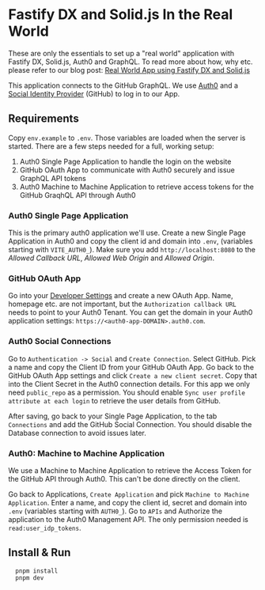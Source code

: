 # Fastify DX and Solid.js In the Real World

These are only the essentials to set up a "real world" application with Fastify
DX, Solid.js, Auth0 and GraphQL. To read more about how, why etc. please refer
to our blog post:
[Real World App using Fastify DX and Solid.js](https://zentered.co/articles/fastify-dx-and-solidjs-in-the-real-world/)

This application connects to the GitHub GraphQL. We use
[Auth0](https://auth0.com) and a
[Social Identity Provider](https://auth0.com/docs/authenticate/identity-providers/social-identity-providers)
(GitHub) to log in to our App.

## Requirements

Copy `env.example` to `.env`. Those variables are loaded when the server is
started. There are a few steps needed for a full, working setup:

1. Auth0 Single Page Application to handle the login on the website
2. GitHub OAuth App to communicate with Auth0 securely and issue GraphQL API
   tokens
3. Auth0 Machine to Machine Application to retrieve access tokens for the GitHub
   GraqhQL API through Auth0

### Auth0 Single Page Application

This is the primary auth0 application we'll use. Create a new Single Page
Application in Auth0 and copy the client id and domain into `.env`, (variables
starting with `VITE_AUTH0_`). Make sure you add `http://localhost:8080` to the
_Allowed Callback URL_, _Allowed Web Origin_ and _Allowed Origin_.

### GitHub OAuth App

Go into your [Developer Settings](https://github.com/settings/developers) and
create a new OAuth App. Name, homepage etc. are not important, but the
`Authorization callback URL` needs to point to your Auth0 Tenant. You can get
the domain in your Auth0 application settings:
`https://<auth0-app-DOMAIN>.auth0.com`.

### Auth0 Social Connections

Go to `Authentication -> Social` and `Create Connection`. Select GitHub. Pick a
name and copy the Client ID from your GitHub OAuth App. Go back to the GitHub
OAuth App settings and click `Create a new client secret`. Copy that into the
Client Secret in the Auth0 connection details. For this app we only need
`public_repo` as a permission. You should enable
`Sync user profile attribute at each login` to retrieve the user details from
GitHub.

After saving, go back to your Single Page Application, to the tab `Connections`
and add the GitHub Social Connection. You should disable the Database connection
to avoid issues later.

### Auth0: Machine to Machine Application

We use a Machine to Machine Application to retrieve the Access Token for the
GitHub API through Auth0. This can't be done directly on the client.

Go back to Applications, `Create Application` and pick
`Machine to Machine Application`. Enter a name, and copy the client id, secret
and domain into `.env` (variables starting with `AUTH0_`). Go to `APIs` and
Authorize the application to the Auth0 Management API. The only permission
needed is `read:user_idp_tokens`.

## Install & Run

      pnpm install
      pnpm dev
